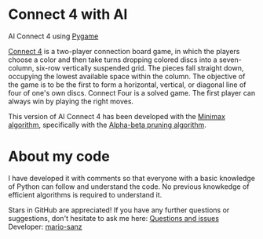 # Connect 4 with AI #
AI Connect 4 using [Pygame][pygame]

[Connect 4][connect-4] is a two-player connection board game, in which the players choose a color and then take turns dropping colored discs into a seven-column, six-row vertically suspended grid. The pieces fall straight down, occupying the lowest available space within the column. The objective of the game is to be the first to form a horizontal, vertical, or diagonal line of four of one's own discs. Connect Four is a solved game. The first player can always win by playing the right moves.

This version of AI Connect 4 has been developed with the [Minimax algorithm][minimax], specifically with the [Alpha-beta pruning algorithm][alphabeta].


# About my code #

I have developed it with comments so that everyone with a basic knowledge of Python can follow and understand the code.
No previous knowkedge of efficient algorithms is required to understand it.

Stars in GitHub are appreciated!
If you have any further questions or suggestions, don't hesitate to ask me here: [Questions and issues][issues-page]
Developer: [mario-sanz][mariosanz]

<!-- References -->
[connect-4]: https://en.wikipedia.org/wiki/Connect_Four
[pygame]: https://www.pygame.org/news
[minimax]: https://en.wikipedia.org/wiki/Minimax
[alphabeta]: https://en.wikipedia.org/wiki/Alpha%E2%80%93beta_pruning
[mariosanz]: https://github.com/mario-sanz
[issues-page]: https://github.com/mario-sanz/Connect4-AI/issues
